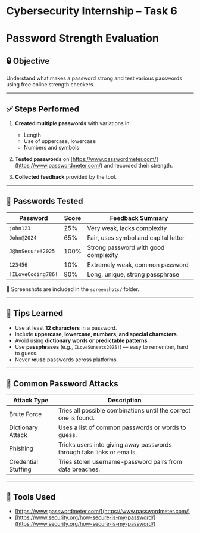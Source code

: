 # Cybersecurity Internship – Task 6

# Password Strength Evaluation

## 🔒 Objective
Understand what makes a password strong and test various passwords using free online strength checkers.

---

## ✅ Steps Performed

1. **Created multiple passwords** with variations in:
   - Length
   - Use of uppercase, lowercase
   - Numbers and symbols

2. **Tested passwords** on [https://www.passwordmeter.com/](https://www.passwordmeter.com/) and recorded their strength.

3. **Collected feedback** provided by the tool.

---

## 🔢 Passwords Tested

| Password            | Score | Feedback Summary                     |
|---------------------|-------|--------------------------------------|
| `john123`           | 25%   | Very weak, lacks complexity          |
| `John@2024`         | 65%   | Fair, uses symbol and capital letter |
| `J@hnSecure!2025`   | 100%  | Strong password with good complexity |
| `123456`            | 10%   | Extremely weak, common password      |
| `!ILoveCoding786!`  | 90%   | Long, unique, strong passphrase      |

📸 Screenshots are included in the `screenshots/` folder.

---

## 🧠 Tips Learned

- Use at least **12 characters** in a password.
- Include **uppercase, lowercase, numbers, and special characters**.
- Avoid using **dictionary words or predictable patterns**.
- Use **passphrases** (e.g., `ILoveSunsets2025!`) — easy to remember, hard to guess.
- Never **reuse** passwords across platforms.

---

## 🔐 Common Password Attacks

| Attack Type         | Description |
|---------------------|-------------|
| Brute Force         | Tries all possible combinations until the correct one is found. |
| Dictionary Attack   | Uses a list of common passwords or words to guess. |
| Phishing            | Tricks users into giving away passwords through fake links or emails. |
| Credential Stuffing | Tries stolen username-password pairs from data breaches. |

---

## 🔗 Tools Used

- [https://www.passwordmeter.com/](https://www.passwordmeter.com/)
- [https://www.security.org/how-secure-is-my-password/](https://www.security.org/how-secure-is-my-password/)
